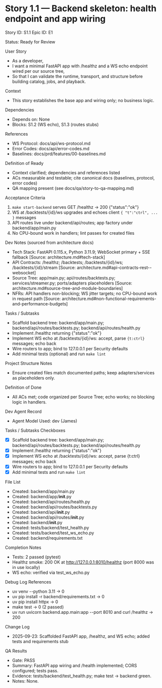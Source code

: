# Story 1.1 — Backend skeleton: health endpoint and app wiring
Story ID: S1.1
Epic ID: E1



Status: Ready for Review

User Story
- As a developer,
- I want a minimal FastAPI app with /healthz and a WS echo endpoint wired per our source tree,
- So that I can validate the runtime, transport, and structure before building catalog, jobs, and playback.

Context
- This story establishes the base app and wiring only; no business logic.


Dependencies
- Depends on: None
- Blocks: S1.2 (WS echo), S1.3 (routes stubs)

References
- WS Protocol: docs/api/ws-protocol.md
- Error Codes: docs/api/error-codes.md
- Baselines: docs/prd/features/00-baselines.md


Definition of Ready
- Context clarified; dependencies and references listed
- ACs measurable and testable; cite canonical docs (baselines, protocol, error codes)
- QA mapping present (see docs/qa/story-to-qa-mapping.md)

Acceptance Criteria
1) `make start-backend` serves GET /healthz → 200 {"status":"ok"}
2) WS at /backtests/{id}/ws upgrades and echoes client `{ "t":"ctrl", ... }` messages
3) API routes live under backend/api/routes; app factory under backend/app/main.py
4) No CPU-bound work in handlers; lint passes for created files

Dev Notes (sourced from architecture docs)
- Tech Stack: FastAPI 0.115.x, Python 3.11.9; WebSocket primary + SSE fallback [Source: architecture.md#tech-stack]
- API Contracts: /healthz; /backtests; /backtests/{id}/ws; /backtests/{id}/stream [Source: architecture.md#api-contracts-rest--websocket]
- Source Tree: app/main.py; api/routes/backtests.py; services/streamer.py; ports/adapters placeholders [Source: architecture.md#source-tree-and-module-boundaries]
- NFRs: API handlers non-blocking; WS jitter targets; no CPU-bound work in request path [Source: architecture.md#non-functional-requirements-and-performance-budgets]

Tasks / Subtasks
- Scaffold backend tree: backend/app/main.py; backend/api/routes/backtests.py; backend/api/routes/health.py
- Implement /healthz returning {"status":"ok"}
- Implement WS echo at /backtests/{id}/ws: accept, parse `{t:ctrl}` messages; echo back
- Wire routers to app; bind to 127.0.0.1 per Security defaults
- Add minimal tests (optional) and run `make lint`

Project Structure Notes
- Ensure created files match documented paths; keep adapters/services as placeholders only.

Definition of Done
- All ACs met; code organized per Source Tree; echo works; no blocking logic in handlers.



Dev Agent Record
- Agent Model Used: dev (James)

Tasks / Subtasks Checkboxes
- [x] Scaffold backend tree: backend/app/main.py; backend/api/routes/backtests.py; backend/api/routes/health.py
- [x] Implement /healthz returning {"status":"ok"}
- [x] Implement WS echo at /backtests/{id}/ws: accept, parse {t:ctrl} messages; echo back
- [x] Wire routers to app; bind to 127.0.0.1 per Security defaults
- [x] Add minimal tests and run `make lint`

File List
- Created: backend/app/main.py
- Created: backend/app/__init__.py
- Created: backend/api/routes/health.py
- Created: backend/api/routes/backtests.py
- Created: backend/api/__init__.py
- Created: backend/api/routes/__init__.py
- Created: backend/__init__.py
- Created: tests/backend/test_health.py
- Created: tests/backend/test_ws_echo.py
- Created: backend/requirements.txt


Completion Notes
- Tests: 2 passed (pytest)
- Healthz smoke: 200 OK at http://127.0.0.1:8010/healthz (port 8000 was in use locally)
- WS echo: verified via test_ws_echo.py

Debug Log References
- uv venv --python 3.11 → 0
- uv pip install -r backend/requirements.txt → 0
- uv pip install httpx → 0
- make test → 0 (2 passed)
- uv run uvicorn backend.app.main:app --port 8010 and curl /healthz → 200

Change Log
- 2025-09-23: Scaffolded FastAPI app, /healthz, and WS echo; added tests and requirements stub


QA Results
- Gate: PASS
- Summary: FastAPI app wiring and /health implemented; CORS configured; tests pass.
- Evidence: tests/backend/test_health.py; make test → backend green.
- Notes: None.
